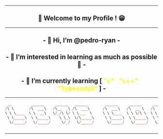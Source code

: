 ___
**<h2 align="center">👋 Welcome to my Profile ! 😁</h2>**

---

<h2 align="center">- 👋 Hi, I’m @pedro-ryan -</h2>
<h2 align="center">- 👀 I’m interested in learning as much as possible 🙂 -</h2>
<h2 align="center">
  - 🌱 I’m currently learning
  [
    <font color="yellow">
      "c"
      <font color="white">,</font>
      "c++"
      <font color="white">,</font>
      "Typescript"
    </font>
  ]
  -
</h2>

---
```php
 __         ______     ______   ______        ______     ______     _____     ______      ___ 
/\ \       /\  ___\   /\__  _\ /\  ___\      /\  ___\   /\  __ \   /\  __-.  /\  ___\    /\  \
\ \ \____  \ \  __\   \/_/\ \/ \ \___  \     \ \ \____  \ \ \/\ \  \ \ \/\ \ \ \  __\    \ \__\
 \ \_____\  \ \_____\    \ \_\  \/\_____\     \ \_____\  \ \_____\  \ \____-  \ \_____\   \/__/__
  \/_____/   \/_____/     \/_/   \/_____/      \/_____/   \/_____/   \/____/   \/_____/      /\__\
                                                                                             \/__/
```
___

